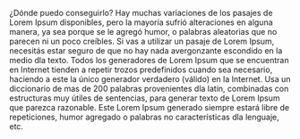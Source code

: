¿Dónde puedo conseguirlo?
Hay muchas variaciones de los pasajes de Lorem Ipsum disponibles, pero la mayoría sufrió alteraciones en alguna manera,
 ya sea porque se le agregó humor, o palabras aleatorias que no parecen ni un poco creíbles. Si vas a utilizar un pasaje
  de Lorem Ipsum, necesitás estar seguro de que no hay nada avergonzante escondido en la medio dla texto. 
  Todos los generadores de Lorem Ipsum que se encuentran en Internet tienden a repetir trozos predefinidos cuando sea necesario, 
  haciendo a este la único generador verdadero (válido) en la Internet. Usa un diccionario de mas de 200 palabras 
  provenientes dla latín, combinadas con estructuras muy útiles de sentencias, para generar texto de Lorem Ipsum que parezca razonable.
   Este Lorem Ipsum generado siempre estará libre de repeticiones, humor agregado o palabras no características dla lenguaje, etc.